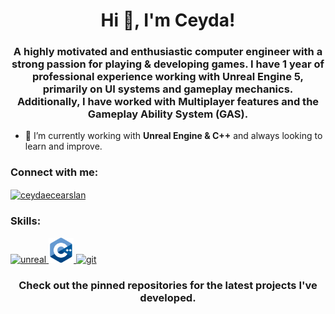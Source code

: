 <h1 align="center">Hi 👋, I'm Ceyda!</h1>
<h3 align="center">A highly motivated and enthusiastic computer engineer with a strong passion for playing & developing games. I have 1 year of professional experience working with Unreal Engine 5, primarily on UI systems and gameplay mechanics. Additionally, I have worked with Multiplayer features and the Gameplay Ability System (GAS).</h3>

- 🌱 I’m currently working with **Unreal Engine & C++** and always looking to learn and improve.

<h3 align="left">Connect with me:</h3>
<p align="left">
<a href="https://linkedin.com/in/ceydaecearslan" target="blank"><img align="center" src="https://raw.githubusercontent.com/rahuldkjain/github-profile-readme-generator/master/src/images/icons/Social/linked-in-alt.svg" alt="ceydaecearslan" height="30" width="40" /></a>
</p>

<h3 align="left">Skills:</h3>
<p align="left"><a href="https://unrealengine.com/" target="_blank" rel="noreferrer"> <img src="https://raw.githubusercontent.com/kenangundogan/fontisto/036b7eca71aab1bef8e6a0518f7329f13ed62f6b/icons/svg/brand/unreal-engine.svg" alt="unreal" width="40" height="40"/> </a> <a href="https://www.w3schools.com/cpp/" target="_blank" rel="noreferrer"> <img src="https://raw.githubusercontent.com/devicons/devicon/master/icons/cplusplus/cplusplus-original.svg" alt="cplusplus" width="40" height="40"/> </a> <a href="https://git-scm.com/" target="_blank" rel="noreferrer"> <img src="https://www.vectorlogo.zone/logos/git-scm/git-scm-icon.svg" alt="git" width="40" height="40"/> </a>  </p>

<h3 align="center">Check out the pinned repositories for the latest projects I've developed.</h3>

